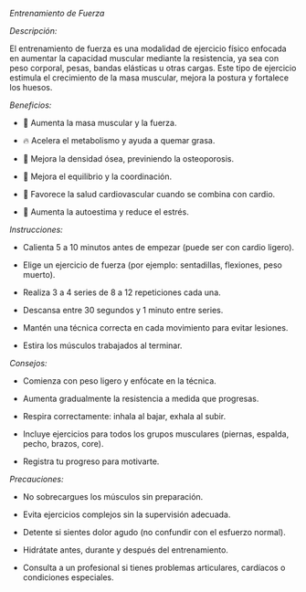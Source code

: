 *Entrenamiento de Fuerza*


*Descripción:*

El entrenamiento de fuerza es una modalidad de ejercicio físico enfocada en aumentar la capacidad muscular mediante la resistencia, ya sea con peso corporal, pesas, bandas elásticas u otras cargas. Este tipo de ejercicio estimula el crecimiento de la masa muscular, mejora la postura y fortalece los huesos.

*Beneficios:*

- 💪 Aumenta la masa muscular y la fuerza.

- 🔥 Acelera el metabolismo y ayuda a quemar grasa.

- 🦴 Mejora la densidad ósea, previniendo la osteoporosis.

- 🤸 Mejora el equilibrio y la coordinación.

- 💓 Favorece la salud cardiovascular cuando se combina con cardio.

- 🧠 Aumenta la autoestima y reduce el estrés.

*Instrucciones:*

- Calienta 5 a 10 minutos antes de empezar (puede ser con cardio ligero).

- Elige un ejercicio de fuerza (por ejemplo: sentadillas, flexiones, peso muerto).

- Realiza 3 a 4 series de 8 a 12 repeticiones cada una.

- Descansa entre 30 segundos y 1 minuto entre series.

- Mantén una técnica correcta en cada movimiento para evitar lesiones.

- Estira los músculos trabajados al terminar.

*Consejos:*

- Comienza con peso ligero y enfócate en la técnica.

- Aumenta gradualmente la resistencia a medida que progresas.

- Respira correctamente: inhala al bajar, exhala al subir.

- Incluye ejercicios para todos los grupos musculares (piernas, espalda, pecho, brazos, core).

- Registra tu progreso para motivarte.

 *Precauciones:*

- No sobrecargues los músculos sin preparación.

- Evita ejercicios complejos sin la supervisión adecuada.

- Detente si sientes dolor agudo (no confundir con el esfuerzo normal).

- Hidrátate antes, durante y después del entrenamiento.

- Consulta a un profesional si tienes problemas articulares, cardíacos o condiciones especiales.

